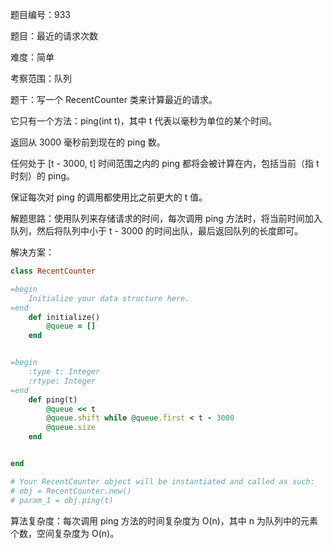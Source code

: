 题目编号：933

题目：最近的请求次数

难度：简单

考察范围：队列

题干：写一个 RecentCounter 类来计算最近的请求。

它只有一个方法：ping(int t)，其中 t 代表以毫秒为单位的某个时间。

返回从 3000 毫秒前到现在的 ping 数。

任何处于 [t - 3000, t] 时间范围之内的 ping 都将会被计算在内，包括当前（指 t 时刻）的 ping。

保证每次对 ping 的调用都使用比之前更大的 t 值。

解题思路：使用队列来存储请求的时间，每次调用 ping 方法时，将当前时间加入队列，然后将队列中小于 t - 3000 的时间出队，最后返回队列的长度即可。

解决方案：

```ruby
class RecentCounter

=begin
    Initialize your data structure here.
=end
    def initialize()
        @queue = []
    end


=begin
    :type t: Integer
    :rtype: Integer
=end
    def ping(t)
        @queue << t
        @queue.shift while @queue.first < t - 3000
        @queue.size
    end


end

# Your RecentCounter object will be instantiated and called as such:
# obj = RecentCounter.new()
# param_1 = obj.ping(t)
```

算法复杂度：每次调用 ping 方法的时间复杂度为 O(n)，其中 n 为队列中的元素个数，空间复杂度为 O(n)。